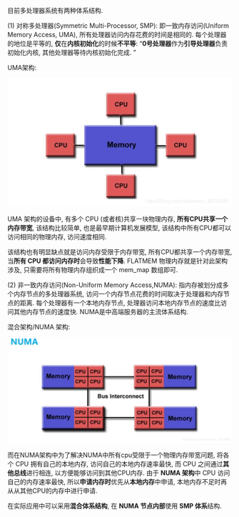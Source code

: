 
目前多处理器系统有两种体系结构.

(1) 对称多处理器(Symmetric Multi-Processor, SMP): 即一致内存访问(Uniform Memory Access, UMA), 所有处理器访问内存花费的时间是相同的. 每个处理器的地位是平等的, **仅**在**内核初始化**的时候**不平等**: “**0号处理器**作为**引导处理器**负责初始化内核, 其他处理器等待内核初始化完成. ”

UMA架构:

![2022-04-15-17-02-54.png](./images/2022-04-15-17-02-54.png)

UMA 架构的设备中, 有多个 CPU (或者核)共享一块物理内存, **所有CPU共享一个内存带宽**, 该结构比较简单, 也是最早期计算机发展模型, 该结构中所有CPU都可以访问相同的物理内存, 访问速度相同. 

该结构也有明显缺点就是访问内存受限于内存带宽, 所有CPU都共享一个内存带宽, 当**所有 CPU 都访问内存时**会导致**性能下降**. FLATMEM 物理内存就是针对此架构涉及, 只需要将所有物理内存组织成一个 mem_map 数组即可. 

(2) 非一致内存访问(Non-Uniform Memory Access,NUMA): 指内存被划分成多个内存节点的多处理器系统, 访问一个内存节点花费的时间取决于处理器和内存节点的距离. 每个处理器有一个本地内存节点, 处理器访问本地内存节点的速度比访问其他内存节点的速度快. NUMA是中高端服务器的主流体系结构.

混合架构/NUMA 架构:

![2022-04-15-17-09-11.png](./images/2022-04-15-17-09-11.png)

而在NUMA架构中为了解决NUMA中所有cpu受限于一个物理内存带宽问题, 将各个 CPU 拥有自己的本地内存, 访问自己的本地内存速率最快, 而 CPU 之间通过**其他总线**进行相连, 以方便能够访问到其他CPU内存. 由于 **NUMA 架构**中 CPU 访问自己的内存速率最快, 所以**申请内存时**优先从**本地内存**中申请, 本地内存不足时再从从其他CPU的内存中进行申请. 

在实际应用中可以采用**混合体系结构**, 在 **NUMA 节点内部**使用 **SMP 体系**结构.
